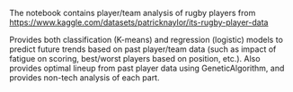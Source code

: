The notebook contains player/team analysis of rugby players from https://www.kaggle.com/datasets/patricknaylor/its-rugby-player-data

Provides both classification (K-means) and regression (logistic) models to predict future trends based on past player/team data (such as impact of fatigue on scoring, best/worst players based on position, etc.). Also provides optimal lineup from past player data using GeneticAlgorithm, and provides non-tech analysis of each part.
